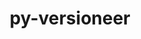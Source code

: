 ---
title: "py-versioneer"
layout: cache
categories: [package, develop]
meta: {"compilers": ["apple-clang@16.0.0", "gcc@11.1.0", "gcc@11.4.0", "gcc@13.2.0", "gcc@7.5.0", "gcc@9.4.0", "intel-oneapi-compilers@2025.1.0"], "num_specs": 98, "num_specs_by_stack": {"data-vis-sdk": 9, "e4s": 28, "e4s-neoverse-v2": 9, "e4s-neoverse_v1": 6, "e4s-oneapi": 9, "e4s-power": 2, "e4s-rocm-external": 9, "hep": 1, "ml-darwin-aarch64-mps": 7, "ml-linux-aarch64-cpu": 9, "ml-linux-aarch64-cuda": 9, "ml-linux-x86_64-cpu": 9, "ml-linux-x86_64-cuda": 9, "radiuss": 9, "root": 98}, "oss": ["sequoia", "ubuntu18.04", "ubuntu20.04", "ubuntu22.04", "ubuntu24.04"], "platforms": ["darwin", "linux"], "stacks": ["data-vis-sdk", "e4s", "e4s-neoverse-v2", "e4s-neoverse_v1", "e4s-oneapi", "e4s-power", "e4s-rocm-external", "hep", "ml-darwin-aarch64-mps", "ml-linux-aarch64-cpu", "ml-linux-aarch64-cuda", "ml-linux-x86_64-cpu", "ml-linux-x86_64-cuda", "radiuss", "root"], "targets": ["aarch64", "neoverse_v1", "neoverse_v2", "ppc64le", "x86_64_v3"], "versions": ["0.29"]}
spec_details: [{"compiler": "gcc@11.4.0", "hash": "2oyp3e7tyefluj5fhtfdt2wc5af2egbd", "os": "ubuntu22.04", "platform": "linux", "size": "-", "stacks": ["e4s", "e4s-rocm-external", "root"], "target": "x86_64_v3", "variants": ["build_system=python_pip", "+toml"], "versions": ["0.29"]}, {"compiler": "gcc@11.4.0", "hash": "2yvpdqmj64qsthrqtg74imivxq5zjnn5", "os": "ubuntu22.04", "platform": "linux", "size": "-", "stacks": ["e4s-neoverse-v2", "root"], "target": "neoverse_v2", "variants": ["build_system=python_pip", "+toml"], "versions": ["0.29"]}, {"compiler": "gcc@11.4.0", "hash": "3gesrhdevimoqchjbabikaceusv4h6yo", "os": "ubuntu22.04", "platform": "linux", "size": "-", "stacks": ["e4s", "root"], "target": "x86_64_v3", "variants": ["build_system=python_pip", "+toml"], "versions": ["0.29"]}, {"compiler": "gcc@11.4.0", "hash": "3ja6adhdemk5rsr3pvqb3ohii2vktf25", "os": "ubuntu22.04", "platform": "linux", "size": "-", "stacks": ["e4s", "e4s-rocm-external", "root"], "target": "x86_64_v3", "variants": ["build_system=python_pip", "+toml"], "versions": ["0.29"]}, {"compiler": "gcc@13.2.0", "hash": "3p7djbocu7vco27j2bzvsg7nup5umlc6", "os": "ubuntu24.04", "platform": "linux", "size": "-", "stacks": ["ml-linux-x86_64-cpu", "ml-linux-x86_64-cuda", "root"], "target": "x86_64_v3", "variants": ["build_system=python_pip", "+toml"], "versions": ["0.29"]}, {"compiler": "apple-clang@16.0.0", "hash": "4ffdgwkfsm5didi5njpbilabu66kl2bh", "os": "sequoia", "platform": "darwin", "size": "-", "stacks": ["ml-darwin-aarch64-mps", "root"], "target": "aarch64", "variants": ["build_system=python_pip", "+toml"], "versions": ["0.29"]}, {"compiler": "gcc@11.4.0", "hash": "4oc7hqlcgi2eiq4mroejnk4idtjonnkd", "os": "ubuntu22.04", "platform": "linux", "size": "-", "stacks": ["e4s-neoverse-v2", "root"], "target": "neoverse_v2", "variants": ["build_system=python_pip", "+toml"], "versions": ["0.29"]}, {"compiler": "gcc@13.2.0", "hash": "4v6hxphn4jxmjq7ftz26nkkctjgehews", "os": "ubuntu24.04", "platform": "linux", "size": "-", "stacks": ["ml-linux-x86_64-cpu", "ml-linux-x86_64-cuda", "root"], "target": "x86_64_v3", "variants": ["build_system=python_pip", "+toml"], "versions": ["0.29"]}, {"compiler": "gcc@11.4.0", "hash": "56rm2pqkgypfa2nfkz62dxnkbkbmfkyt", "os": "ubuntu22.04", "platform": "linux", "size": "-", "stacks": ["e4s-neoverse-v2", "root"], "target": "neoverse_v2", "variants": ["build_system=python_pip", "+toml"], "versions": ["0.29"]}, {"compiler": "gcc@11.4.0", "hash": "5kgu5y2skw3jlwmyrxczygjatrxqlovc", "os": "ubuntu22.04", "platform": "linux", "size": "-", "stacks": ["e4s", "e4s-rocm-external", "root"], "target": "x86_64_v3", "variants": ["build_system=python_pip", "+toml"], "versions": ["0.29"]}, {"compiler": "gcc@11.4.0", "hash": "6asdjseoryqvtolzx6iq243jghtt5dk4", "os": "ubuntu22.04", "platform": "linux", "size": "-", "stacks": ["e4s", "e4s-rocm-external", "root"], "target": "x86_64_v3", "variants": ["build_system=python_pip", "+toml"], "versions": ["0.29"]}, {"compiler": "gcc@7.5.0", "hash": "75bdpjjyqccq2w64gjyceogf4gxzx3vt", "os": "ubuntu18.04", "platform": "linux", "size": "-", "stacks": ["radiuss", "root"], "target": "x86_64_v3", "variants": ["build_system=python_pip", "+toml"], "versions": ["0.29"]}, {"compiler": "gcc@11.4.0", "hash": "7y36qhagyqjmrjpgbl27crypkhtvio5g", "os": "ubuntu22.04", "platform": "linux", "size": "-", "stacks": ["e4s", "root"], "target": "x86_64_v3", "variants": ["build_system=python_pip", "+toml"], "versions": ["0.29"]}, {"compiler": "gcc@13.2.0", "hash": "a2sgtjgdqq3q7n75do3yfvmmxhwppvgg", "os": "ubuntu24.04", "platform": "linux", "size": "-", "stacks": ["ml-linux-x86_64-cpu", "ml-linux-x86_64-cuda", "root"], "target": "x86_64_v3", "variants": ["build_system=python_pip", "+toml"], "versions": ["0.29"]}, {"compiler": "intel-oneapi-compilers@2025.1.0", "hash": "acuua2zjczg3vk33qmxigch2ek6ktob6", "os": "ubuntu22.04", "platform": "linux", "size": "-", "stacks": ["e4s-oneapi", "root"], "target": "x86_64_v3", "variants": ["build_system=python_pip", "+toml"], "versions": ["0.29"]}, {"compiler": "gcc@11.1.0", "hash": "ahbdvrakyfgezpq42fdfc5dzwo4kidk7", "os": "ubuntu20.04", "platform": "linux", "size": "-", "stacks": ["data-vis-sdk", "root"], "target": "x86_64_v3", "variants": ["build_system=python_pip", "+toml"], "versions": ["0.29"]}, {"compiler": "gcc@11.4.0", "hash": "ci3gkjfhvogh47bppxre62eheb6p6n5y", "os": "ubuntu22.04", "platform": "linux", "size": "-", "stacks": ["e4s", "root"], "target": "x86_64_v3", "variants": ["build_system=python_pip", "+toml"], "versions": ["0.29"]}, {"compiler": "gcc@11.4.0", "hash": "clmlqi2gria7ojpuyxpdptxbtwrxnszn", "os": "ubuntu22.04", "platform": "linux", "size": "-", "stacks": ["e4s-neoverse-v2", "root"], "target": "neoverse_v2", "variants": ["build_system=python_pip", "+toml"], "versions": ["0.29"]}, {"compiler": "gcc@13.2.0", "hash": "d3aucr4fgsvonugm6xqnjmnanfo3lms6", "os": "ubuntu24.04", "platform": "linux", "size": "-", "stacks": ["ml-linux-aarch64-cpu", "ml-linux-aarch64-cuda", "root"], "target": "aarch64", "variants": ["build_system=python_pip", "+toml"], "versions": ["0.29"]}, {"compiler": "gcc@13.2.0", "hash": "do5xjba4cx2gdyemqxqom6jod4tiol5b", "os": "ubuntu24.04", "platform": "linux", "size": "-", "stacks": ["ml-linux-aarch64-cpu", "ml-linux-aarch64-cuda", "root"], "target": "aarch64", "variants": ["build_system=python_pip", "+toml"], "versions": ["0.29"]}, {"compiler": "apple-clang@16.0.0", "hash": "dscxkeikfcocbbj44izz5e7fsq7ebyut", "os": "sequoia", "platform": "darwin", "size": "-", "stacks": ["ml-darwin-aarch64-mps", "root"], "target": "aarch64", "variants": ["build_system=python_pip", "+toml"], "versions": ["0.29"]}, {"compiler": "gcc@11.4.0", "hash": "dvw3egywijjkrde3dovgtpxtv6zkb6za", "os": "ubuntu22.04", "platform": "linux", "size": "-", "stacks": ["e4s", "e4s-rocm-external", "root"], "target": "x86_64_v3", "variants": ["build_system=python_pip", "+toml"], "versions": ["0.29"]}, {"compiler": "apple-clang@16.0.0", "hash": "e3tqdhenoi6sb3ck7wupd7pftxz5rwa4", "os": "sequoia", "platform": "darwin", "size": "-", "stacks": ["ml-darwin-aarch64-mps", "root"], "target": "aarch64", "variants": ["build_system=python_pip", "+toml"], "versions": ["0.29"]}, {"compiler": "gcc@11.1.0", "hash": "elvregzkkf4w5vwe2nknm2isrzxfxa5u", "os": "ubuntu20.04", "platform": "linux", "size": "-", "stacks": ["data-vis-sdk", "root"], "target": "x86_64_v3", "variants": ["build_system=python_pip", "+toml"], "versions": ["0.29"]}, {"compiler": "gcc@11.4.0", "hash": "epru4m2f7thwmrieajeo67t6yr6xjcmh", "os": "ubuntu22.04", "platform": "linux", "size": "-", "stacks": ["hep", "root"], "target": "x86_64_v3", "variants": ["build_system=python_pip", "+toml"], "versions": ["0.29"]}, {"compiler": "gcc@11.4.0", "hash": "expvnah5c4qlvdh34oioz62ev2tcsh6c", "os": "ubuntu22.04", "platform": "linux", "size": "-", "stacks": ["e4s", "root"], "target": "x86_64_v3", "variants": ["build_system=python_pip", "+toml"], "versions": ["0.29"]}, {"compiler": "gcc@11.4.0", "hash": "fsiopb36rphhvom6ndjhwlyr7ttulxjp", "os": "ubuntu22.04", "platform": "linux", "size": "-", "stacks": ["e4s", "root"], "target": "x86_64_v3", "variants": ["build_system=python_pip", "+toml"], "versions": ["0.29"]}, {"compiler": "gcc@13.2.0", "hash": "ggdou2st6ixvr33vmbfomic3pfxmtzp3", "os": "ubuntu24.04", "platform": "linux", "size": "-", "stacks": ["ml-linux-aarch64-cpu", "ml-linux-aarch64-cuda", "root"], "target": "aarch64", "variants": ["build_system=python_pip", "+toml"], "versions": ["0.29"]}, {"compiler": "intel-oneapi-compilers@2025.1.0", "hash": "gitymsfg5h5ddj6gnjnsuq22feegcone", "os": "ubuntu22.04", "platform": "linux", "size": "-", "stacks": ["e4s-oneapi", "root"], "target": "x86_64_v3", "variants": ["build_system=python_pip", "+toml"], "versions": ["0.29"]}, {"compiler": "gcc@11.4.0", "hash": "glx5tghea46v64m7iwcglk744gyid6ui", "os": "ubuntu22.04", "platform": "linux", "size": "-", "stacks": ["e4s", "root"], "target": "x86_64_v3", "variants": ["build_system=python_pip", "+toml"], "versions": ["0.29"]}, {"compiler": "apple-clang@16.0.0", "hash": "gmzkedgtz54ix2qts6mwpzfj3c6vcubw", "os": "sequoia", "platform": "darwin", "size": "-", "stacks": ["ml-darwin-aarch64-mps", "root"], "target": "aarch64", "variants": ["build_system=python_pip", "+toml"], "versions": ["0.29"]}, {"compiler": "gcc@11.4.0", "hash": "gqbnabjydy2nzdlzqbhy7xultr2pcnaw", "os": "ubuntu22.04", "platform": "linux", "size": "-", "stacks": ["e4s", "e4s-rocm-external", "root"], "target": "x86_64_v3", "variants": ["build_system=python_pip", "+toml"], "versions": ["0.29"]}, {"compiler": "gcc@11.1.0", "hash": "h2df4kui3syy4wyy5pnmv5qglxmfte7b", "os": "ubuntu20.04", "platform": "linux", "size": "-", "stacks": ["data-vis-sdk", "root"], "target": "x86_64_v3", "variants": ["build_system=python_pip", "+toml"], "versions": ["0.29"]}, {"compiler": "gcc@9.4.0", "hash": "hbs6zqaoczvwoedojebpxj3omsipombt", "os": "ubuntu20.04", "platform": "linux", "size": "-", "stacks": ["e4s-power", "root"], "target": "ppc64le", "variants": ["build_system=python_pip", "+toml"], "versions": ["0.29"]}, {"compiler": "gcc@11.4.0", "hash": "hkpzvx5mznj52u5hy7a5nyubzr6azqca", "os": "ubuntu22.04", "platform": "linux", "size": "-", "stacks": ["e4s-neoverse_v1", "root"], "target": "neoverse_v1", "variants": ["build_system=python_pip", "+toml"], "versions": ["0.29"]}, {"compiler": "gcc@11.4.0", "hash": "i4sddvcqzvanatakwuuccytruuxxmjut", "os": "ubuntu22.04", "platform": "linux", "size": "-", "stacks": ["e4s-neoverse-v2", "root"], "target": "neoverse_v2", "variants": ["build_system=python_pip", "+toml"], "versions": ["0.29"]}, {"compiler": "gcc@11.4.0", "hash": "ibi4ez5bfbgtzqbwmphieangrrd6skvl", "os": "ubuntu22.04", "platform": "linux", "size": "-", "stacks": ["e4s-neoverse_v1", "root"], "target": "neoverse_v1", "variants": ["build_system=python_pip", "+toml"], "versions": ["0.29"]}, {"compiler": "intel-oneapi-compilers@2025.1.0", "hash": "iix6rna3wchdx5hlve3xszakb23crf4q", "os": "ubuntu22.04", "platform": "linux", "size": "-", "stacks": ["e4s-oneapi", "root"], "target": "x86_64_v3", "variants": ["build_system=python_pip", "+toml"], "versions": ["0.29"]}, {"compiler": "gcc@13.2.0", "hash": "iovn3bsgwp4brrngcoqd5cm4jdqg4unc", "os": "ubuntu24.04", "platform": "linux", "size": "-", "stacks": ["ml-linux-aarch64-cpu", "ml-linux-aarch64-cuda", "root"], "target": "aarch64", "variants": ["build_system=python_pip", "+toml"], "versions": ["0.29"]}, {"compiler": "gcc@7.5.0", "hash": "ivtreg4pjs7jt735gfm7wbhqndkhukhk", "os": "ubuntu18.04", "platform": "linux", "size": "-", "stacks": ["radiuss", "root"], "target": "x86_64_v3", "variants": ["build_system=python_pip", "+toml"], "versions": ["0.29"]}, {"compiler": "intel-oneapi-compilers@2025.1.0", "hash": "je3d6paxalldrm62n4r7ezrqll4zl5v2", "os": "ubuntu22.04", "platform": "linux", "size": "-", "stacks": ["e4s-oneapi", "root"], "target": "x86_64_v3", "variants": ["build_system=python_pip", "+toml"], "versions": ["0.29"]}, {"compiler": "gcc@11.4.0", "hash": "jmph7a6on3g3s6cu3pm32e6lnri4eswe", "os": "ubuntu22.04", "platform": "linux", "size": "-", "stacks": ["e4s-neoverse_v1", "root"], "target": "neoverse_v1", "variants": ["build_system=python_pip", "+toml"], "versions": ["0.29"]}, {"compiler": "gcc@11.4.0", "hash": "jv4js73gzwiho464sjjt3u4jgrpmapna", "os": "ubuntu22.04", "platform": "linux", "size": "-", "stacks": ["e4s", "root"], "target": "x86_64_v3", "variants": ["build_system=python_pip", "+toml"], "versions": ["0.29"]}, {"compiler": "gcc@13.2.0", "hash": "jxs6lb4wyxldnsnttdvxd7dmj43zi7fk", "os": "ubuntu24.04", "platform": "linux", "size": "-", "stacks": ["ml-linux-aarch64-cpu", "ml-linux-aarch64-cuda", "root"], "target": "aarch64", "variants": ["build_system=python_pip", "+toml"], "versions": ["0.29"]}, {"compiler": "gcc@11.1.0", "hash": "kdd7jkadcea6bmpgkrvzfe3fv7xqbybg", "os": "ubuntu20.04", "platform": "linux", "size": "-", "stacks": ["data-vis-sdk", "root"], "target": "x86_64_v3", "variants": ["build_system=python_pip", "+toml"], "versions": ["0.29"]}, {"compiler": "intel-oneapi-compilers@2025.1.0", "hash": "keoluq6l5klj6twmyl6i4hsdbswnrzjx", "os": "ubuntu22.04", "platform": "linux", "size": "-", "stacks": ["e4s-oneapi", "root"], "target": "x86_64_v3", "variants": ["build_system=python_pip", "+toml"], "versions": ["0.29"]}, {"compiler": "gcc@13.2.0", "hash": "kkeezya3abgx6d47c4l4oyp7tobcc2g2", "os": "ubuntu24.04", "platform": "linux", "size": "-", "stacks": ["ml-linux-x86_64-cpu", "ml-linux-x86_64-cuda", "root"], "target": "x86_64_v3", "variants": ["build_system=python_pip", "+toml"], "versions": ["0.29"]}, {"compiler": "gcc@11.4.0", "hash": "lfyxx5p5lxstza2ngdg3rislox7texs6", "os": "ubuntu22.04", "platform": "linux", "size": "-", "stacks": ["e4s", "root"], "target": "x86_64_v3", "variants": ["build_system=python_pip", "+toml"], "versions": ["0.29"]}, {"compiler": "gcc@13.2.0", "hash": "llass52dil2wpbqrrh27yq4wc4u6r6km", "os": "ubuntu24.04", "platform": "linux", "size": "-", "stacks": ["ml-linux-x86_64-cpu", "ml-linux-x86_64-cuda", "root"], "target": "x86_64_v3", "variants": ["build_system=python_pip", "+toml"], "versions": ["0.29"]}, {"compiler": "gcc@7.5.0", "hash": "lo4gjz4qcc3yodxa2c2srxicvirpdmzj", "os": "ubuntu18.04", "platform": "linux", "size": "-", "stacks": ["radiuss", "root"], "target": "x86_64_v3", "variants": ["build_system=python_pip", "+toml"], "versions": ["0.29"]}, {"compiler": "gcc@11.1.0", "hash": "mindoxy7wge7q4xtfqvggnufn4wiclou", "os": "ubuntu20.04", "platform": "linux", "size": "-", "stacks": ["data-vis-sdk", "root"], "target": "x86_64_v3", "variants": ["build_system=python_pip", "+toml"], "versions": ["0.29"]}, {"compiler": "gcc@7.5.0", "hash": "mwfkxqb4jwwwc3n4sqflicekzdczibxs", "os": "ubuntu18.04", "platform": "linux", "size": "-", "stacks": ["radiuss", "root"], "target": "x86_64_v3", "variants": ["build_system=python_pip", "+toml"], "versions": ["0.29"]}, {"compiler": "gcc@11.4.0", "hash": "n5ffp3cmagpf7fqc2bes4wrixc37dnl4", "os": "ubuntu22.04", "platform": "linux", "size": "-", "stacks": ["e4s", "root"], "target": "x86_64_v3", "variants": ["build_system=python_pip", "+toml"], "versions": ["0.29"]}, {"compiler": "gcc@7.5.0", "hash": "nfus5h2whcnvqm7wqf4sgrwgxp5kzg4h", "os": "ubuntu18.04", "platform": "linux", "size": "-", "stacks": ["radiuss", "root"], "target": "x86_64_v3", "variants": ["build_system=python_pip", "+toml"], "versions": ["0.29"]}, {"compiler": "gcc@11.4.0", "hash": "niey2nxas36bgku7rh3cxkjjovwx7ov2", "os": "ubuntu22.04", "platform": "linux", "size": "-", "stacks": ["e4s", "e4s-rocm-external", "root"], "target": "x86_64_v3", "variants": ["build_system=python_pip", "+toml"], "versions": ["0.29"]}, {"compiler": "gcc@11.4.0", "hash": "nobull5hhijuudpwzlt3ju6n5jftywg5", "os": "ubuntu22.04", "platform": "linux", "size": "-", "stacks": ["e4s", "e4s-rocm-external", "root"], "target": "x86_64_v3", "variants": ["build_system=python_pip", "+toml"], "versions": ["0.29"]}, {"compiler": "gcc@11.4.0", "hash": "opr4t4c7fkcl5sx7yt6jfnuei6liz7qx", "os": "ubuntu22.04", "platform": "linux", "size": "-", "stacks": ["e4s", "root"], "target": "x86_64_v3", "variants": ["build_system=python_pip", "+toml"], "versions": ["0.29"]}, {"compiler": "gcc@11.4.0", "hash": "otzjrz7n47ye3472j6kxtk6wlla4tffu", "os": "ubuntu22.04", "platform": "linux", "size": "-", "stacks": ["e4s-neoverse-v2", "root"], "target": "neoverse_v2", "variants": ["build_system=python_pip", "+toml"], "versions": ["0.29"]}, {"compiler": "gcc@11.4.0", "hash": "pb2hqegzkltphelqs2np34k7hg55bz7y", "os": "ubuntu22.04", "platform": "linux", "size": "-", "stacks": ["e4s-neoverse_v1", "root"], "target": "neoverse_v1", "variants": ["build_system=python_pip", "+toml"], "versions": ["0.29"]}, {"compiler": "gcc@13.2.0", "hash": "peq6uqpxp6bnuap3mtsmtrydkyhkqmqk", "os": "ubuntu24.04", "platform": "linux", "size": "-", "stacks": ["ml-linux-x86_64-cpu", "ml-linux-x86_64-cuda", "root"], "target": "x86_64_v3", "variants": ["build_system=python_pip", "+toml"], "versions": ["0.29"]}, {"compiler": "gcc@11.4.0", "hash": "pfmrncvqctou7vob2l4hlinbsd4ejjia", "os": "ubuntu22.04", "platform": "linux", "size": "-", "stacks": ["e4s", "root"], "target": "x86_64_v3", "variants": ["build_system=python_pip", "+toml"], "versions": ["0.29"]}, {"compiler": "gcc@13.2.0", "hash": "plxvebnagd4xj7wdtlgu5m3ph6woqt5w", "os": "ubuntu24.04", "platform": "linux", "size": "-", "stacks": ["ml-linux-x86_64-cpu", "ml-linux-x86_64-cuda", "root"], "target": "x86_64_v3", "variants": ["build_system=python_pip", "+toml"], "versions": ["0.29"]}, {"compiler": "gcc@9.4.0", "hash": "ppzeams5mpz6cvp5pzzikidbf53adnho", "os": "ubuntu20.04", "platform": "linux", "size": "-", "stacks": ["e4s-power", "root"], "target": "ppc64le", "variants": ["build_system=python_pip", "+toml"], "versions": ["0.29"]}, {"compiler": "gcc@11.4.0", "hash": "pwizuzwczu4su3ix5bx2nkwxj2did643", "os": "ubuntu22.04", "platform": "linux", "size": "-", "stacks": ["e4s-neoverse-v2", "root"], "target": "neoverse_v2", "variants": ["build_system=python_pip", "+toml"], "versions": ["0.29"]}, {"compiler": "gcc@11.4.0", "hash": "qbhdmcqkwdmzip5wvegkcqe3vi7kiojq", "os": "ubuntu22.04", "platform": "linux", "size": "-", "stacks": ["e4s-neoverse-v2", "root"], "target": "neoverse_v2", "variants": ["build_system=python_pip", "+toml"], "versions": ["0.29"]}, {"compiler": "gcc@13.2.0", "hash": "qbl4rfqlssd4trtkmhdskeqncqx2b4te", "os": "ubuntu24.04", "platform": "linux", "size": "-", "stacks": ["ml-linux-aarch64-cpu", "ml-linux-aarch64-cuda", "root"], "target": "aarch64", "variants": ["build_system=python_pip", "+toml"], "versions": ["0.29"]}, {"compiler": "gcc@11.1.0", "hash": "qh2r5o3syhae3dpxnpdoup726e54ekr2", "os": "ubuntu20.04", "platform": "linux", "size": "-", "stacks": ["data-vis-sdk", "root"], "target": "x86_64_v3", "variants": ["build_system=python_pip", "+toml"], "versions": ["0.29"]}, {"compiler": "gcc@11.1.0", "hash": "ql3u66rg5yfbb77nbb763u455ivp7flb", "os": "ubuntu20.04", "platform": "linux", "size": "-", "stacks": ["data-vis-sdk", "root"], "target": "x86_64_v3", "variants": ["build_system=python_pip", "+toml"], "versions": ["0.29"]}, {"compiler": "gcc@11.4.0", "hash": "r4zuk3m6bys4xu3oh4mmfa6cd47b6y4j", "os": "ubuntu22.04", "platform": "linux", "size": "-", "stacks": ["e4s", "root"], "target": "x86_64_v3", "variants": ["build_system=python_pip", "+toml"], "versions": ["0.29"]}, {"compiler": "gcc@7.5.0", "hash": "re6jyvwipove326t2fnjlobz5gwnyefy", "os": "ubuntu18.04", "platform": "linux", "size": "-", "stacks": ["radiuss", "root"], "target": "x86_64_v3", "variants": ["build_system=python_pip", "+toml"], "versions": ["0.29"]}, {"compiler": "gcc@13.2.0", "hash": "rzzx5wj63h57jpwa4qlna5yhi6a4aizy", "os": "ubuntu24.04", "platform": "linux", "size": "-", "stacks": ["ml-linux-x86_64-cpu", "ml-linux-x86_64-cuda", "root"], "target": "x86_64_v3", "variants": ["build_system=python_pip", "+toml"], "versions": ["0.29"]}, {"compiler": "apple-clang@16.0.0", "hash": "sdqemb4m5ygg3ouwkazxiegfdnvf4on2", "os": "sequoia", "platform": "darwin", "size": "-", "stacks": ["ml-darwin-aarch64-mps", "root"], "target": "aarch64", "variants": ["build_system=python_pip", "+toml"], "versions": ["0.29"]}, {"compiler": "gcc@11.4.0", "hash": "skbctkmxysu4sdk64v7dv2t4gtyznppg", "os": "ubuntu22.04", "platform": "linux", "size": "-", "stacks": ["e4s-neoverse_v1", "root"], "target": "neoverse_v1", "variants": ["build_system=python_pip", "+toml"], "versions": ["0.29"]}, {"compiler": "apple-clang@16.0.0", "hash": "slvk2usx6r5uslowspy2hhq7vbsjlksb", "os": "sequoia", "platform": "darwin", "size": "-", "stacks": ["ml-darwin-aarch64-mps", "root"], "target": "aarch64", "variants": ["build_system=python_pip", "+toml"], "versions": ["0.29"]}, {"compiler": "gcc@11.4.0", "hash": "snitggcndum77ibntk3aclqzzkl5ozzy", "os": "ubuntu22.04", "platform": "linux", "size": "-", "stacks": ["e4s", "root"], "target": "x86_64_v3", "variants": ["build_system=python_pip", "+toml"], "versions": ["0.29"]}, {"compiler": "gcc@11.1.0", "hash": "t53aaqwvztps2niacj2wgm3welbrlsl5", "os": "ubuntu20.04", "platform": "linux", "size": "-", "stacks": ["data-vis-sdk", "root"], "target": "x86_64_v3", "variants": ["build_system=python_pip", "+toml"], "versions": ["0.29"]}, {"compiler": "intel-oneapi-compilers@2025.1.0", "hash": "tcrqgces7xy6i4kl7gdlhxzswbz5hmky", "os": "ubuntu22.04", "platform": "linux", "size": "-", "stacks": ["e4s-oneapi", "root"], "target": "x86_64_v3", "variants": ["build_system=python_pip", "+toml"], "versions": ["0.29"]}, {"compiler": "intel-oneapi-compilers@2025.1.0", "hash": "tgto2th3a6okwznexaa4h664kvgfxzfm", "os": "ubuntu22.04", "platform": "linux", "size": "-", "stacks": ["e4s-oneapi", "root"], "target": "x86_64_v3", "variants": ["build_system=python_pip", "+toml"], "versions": ["0.29"]}, {"compiler": "gcc@11.4.0", "hash": "tq3qsbldscmhkadq7gqxp4vuckv5cee6", "os": "ubuntu22.04", "platform": "linux", "size": "-", "stacks": ["e4s", "root"], "target": "x86_64_v3", "variants": ["build_system=python_pip", "+toml"], "versions": ["0.29"]}, {"compiler": "gcc@13.2.0", "hash": "vbszqfgbdbxsggxrjareolxunveyhnop", "os": "ubuntu24.04", "platform": "linux", "size": "-", "stacks": ["ml-linux-x86_64-cpu", "ml-linux-x86_64-cuda", "root"], "target": "x86_64_v3", "variants": ["build_system=python_pip", "+toml"], "versions": ["0.29"]}, {"compiler": "gcc@13.2.0", "hash": "vs4aq6jygff7jv62kcnc6nej53wzlrl2", "os": "ubuntu24.04", "platform": "linux", "size": "-", "stacks": ["ml-linux-aarch64-cpu", "ml-linux-aarch64-cuda", "root"], "target": "aarch64", "variants": ["build_system=python_pip", "+toml"], "versions": ["0.29"]}, {"compiler": "gcc@11.4.0", "hash": "vxdb7y7xzxty45arviqjfrjawqfjb6rv", "os": "ubuntu22.04", "platform": "linux", "size": "-", "stacks": ["e4s", "root"], "target": "x86_64_v3", "variants": ["build_system=python_pip", "+toml"], "versions": ["0.29"]}, {"compiler": "gcc@7.5.0", "hash": "w6l6gu3vqtqtewgmuiihttzi5phacfso", "os": "ubuntu18.04", "platform": "linux", "size": "-", "stacks": ["radiuss", "root"], "target": "x86_64_v3", "variants": ["build_system=python_pip", "+toml"], "versions": ["0.29"]}, {"compiler": "gcc@13.2.0", "hash": "wbn4f5r2tmmfhyzedehb7uc7vgewyqxp", "os": "ubuntu24.04", "platform": "linux", "size": "-", "stacks": ["ml-linux-aarch64-cpu", "ml-linux-aarch64-cuda", "root"], "target": "aarch64", "variants": ["build_system=python_pip", "+toml"], "versions": ["0.29"]}, {"compiler": "gcc@11.4.0", "hash": "wp3emex4zsphqoagki2vbopovcf4z5rs", "os": "ubuntu22.04", "platform": "linux", "size": "-", "stacks": ["e4s", "e4s-rocm-external", "root"], "target": "x86_64_v3", "variants": ["build_system=python_pip", "+toml"], "versions": ["0.29"]}, {"compiler": "gcc@11.4.0", "hash": "wsz2rly4ww2wootmbwnobrrtommvb2vj", "os": "ubuntu22.04", "platform": "linux", "size": "-", "stacks": ["e4s-neoverse-v2", "root"], "target": "neoverse_v2", "variants": ["build_system=python_pip", "+toml"], "versions": ["0.29"]}, {"compiler": "gcc@7.5.0", "hash": "wxbfx3uyg2sqckx6cfrvwar66scpp76h", "os": "ubuntu18.04", "platform": "linux", "size": "-", "stacks": ["radiuss", "root"], "target": "x86_64_v3", "variants": ["build_system=python_pip", "+toml"], "versions": ["0.29"]}, {"compiler": "intel-oneapi-compilers@2025.1.0", "hash": "wzb6xtxrjvq7wypyhgwxguu2bg6jj3b7", "os": "ubuntu22.04", "platform": "linux", "size": "-", "stacks": ["e4s-oneapi", "root"], "target": "x86_64_v3", "variants": ["build_system=python_pip", "+toml"], "versions": ["0.29"]}, {"compiler": "gcc@13.2.0", "hash": "xbjxolsp4pblki5o4eplmctvus3uoxx5", "os": "ubuntu24.04", "platform": "linux", "size": "-", "stacks": ["ml-linux-aarch64-cpu", "ml-linux-aarch64-cuda", "root"], "target": "aarch64", "variants": ["build_system=python_pip", "+toml"], "versions": ["0.29"]}, {"compiler": "gcc@7.5.0", "hash": "xs7a5a4omwjzkpyz2caqo3wp623kcx2r", "os": "ubuntu18.04", "platform": "linux", "size": "-", "stacks": ["radiuss", "root"], "target": "x86_64_v3", "variants": ["build_system=python_pip", "+toml"], "versions": ["0.29"]}, {"compiler": "gcc@11.4.0", "hash": "xt4xywb4a4h3wknqh44qf3phgef5xw73", "os": "ubuntu22.04", "platform": "linux", "size": "-", "stacks": ["e4s", "root"], "target": "x86_64_v3", "variants": ["build_system=python_pip", "+toml"], "versions": ["0.29"]}, {"compiler": "apple-clang@16.0.0", "hash": "yaeq3rd7eyvcio6hqwsyvogcoxs34zif", "os": "sequoia", "platform": "darwin", "size": "-", "stacks": ["ml-darwin-aarch64-mps", "root"], "target": "aarch64", "variants": ["build_system=python_pip", "+toml"], "versions": ["0.29"]}, {"compiler": "gcc@11.4.0", "hash": "yhlo3q4bux7pb473d3xkgockyoquswnd", "os": "ubuntu22.04", "platform": "linux", "size": "-", "stacks": ["e4s", "root"], "target": "x86_64_v3", "variants": ["build_system=python_pip", "+toml"], "versions": ["0.29"]}, {"compiler": "gcc@11.4.0", "hash": "yjkxcqw754ksv76vrg2g4h23we4eeaqc", "os": "ubuntu22.04", "platform": "linux", "size": "-", "stacks": ["e4s", "root"], "target": "x86_64_v3", "variants": ["build_system=python_pip", "+toml"], "versions": ["0.29"]}, {"compiler": "gcc@11.4.0", "hash": "z62ol6srqm7sqp7sw67uaqpi52rhlkmh", "os": "ubuntu22.04", "platform": "linux", "size": "-", "stacks": ["e4s-neoverse_v1", "root"], "target": "neoverse_v1", "variants": ["build_system=python_pip", "+toml"], "versions": ["0.29"]}, {"compiler": "gcc@11.4.0", "hash": "zh5p5kw4toalm2hi3jnaykdh5ifbj4dg", "os": "ubuntu22.04", "platform": "linux", "size": "-", "stacks": ["e4s", "root"], "target": "x86_64_v3", "variants": ["build_system=python_pip", "+toml"], "versions": ["0.29"]}, {"compiler": "gcc@11.1.0", "hash": "zonxilebfn5uhawaoxqsur7fqtxbe56t", "os": "ubuntu20.04", "platform": "linux", "size": "-", "stacks": ["data-vis-sdk", "root"], "target": "x86_64_v3", "variants": ["build_system=python_pip", "+toml"], "versions": ["0.29"]}, {"compiler": "intel-oneapi-compilers@2025.1.0", "hash": "zopide2u4ofdhkufx5tmo3j2ekqmrihp", "os": "ubuntu22.04", "platform": "linux", "size": "-", "stacks": ["e4s-oneapi", "root"], "target": "x86_64_v3", "variants": ["build_system=python_pip", "+toml"], "versions": ["0.29"]}]
---
